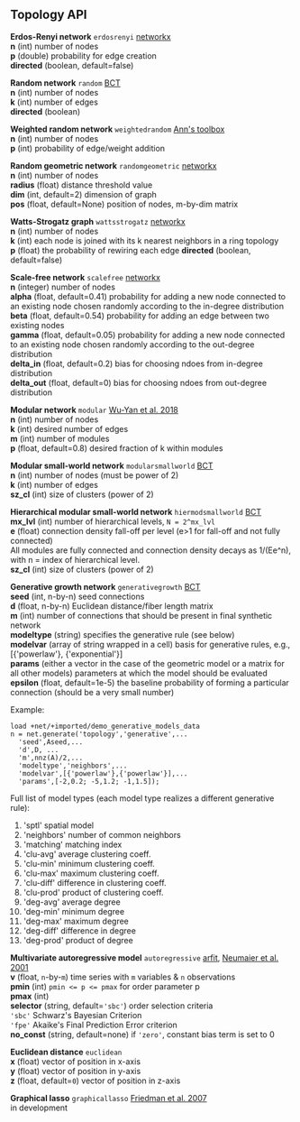 ## Topology API

<a name="erdosrenyi"/>**Erdos-Renyi network** `erdosrenyi` [networkx](https://networkx.github.io/documentation/stable/reference/generated/networkx.generators.random_graphs.erdos_renyi_graph.html) <br>
**n** (int) number of nodes <br>
**p** (double) probability for edge creation <br>
**directed** (boolean, default=false)

<a name="random"/>**Random network** `random` [BCT](https://sites.google.com/site/bctnet/null#TOC-generative-network-models) <br>
**n** (int) number of nodes<br>
**k** (int) number of edges<br>
**directed** (boolean)

<a name="weightedrandom"/>**Weighted random network** `weightedrandom` [Ann's toolbox](https://docs.google.com/viewer?a=v&pid=sites&srcid=c2Vhcy51cGVubi5lZHV8d2VpZ2h0ZWQtbmV0d29yay10b29sYm94fGd4OjQ2MWMwYTE5ODdlODMwZmU) <br>
**n** (int) number of nodes<br>
**p** (int) probability of edge/weight addition

<a name="randomgeometric"/>**Random geometric network** `randomgeometric` [networkx](https://networkx.github.io/documentation/stable/reference/generated/networkx.generators.geometric.random_geometric_graph.html) <br>
**n** (int) number of nodes <br>
**radius** (float) distance threshold value <br>
**dim** (int, default=2) dimension of graph <br>
**pos** (float, default=None) position of nodes, m-by-dim matrix

<a name="wattsstrogatz"/>**Watts-Strogatz graph** `wattsstrogatz` [networkx](https://networkx.github.io/documentation/stable/reference/generated/networkx.generators.random_graphs.watts_strogatz_graph.html) <br>
**n** (int) number of nodes <br>
**k** (int) each node is joined with its k nearest neighbors in a ring topology <br>
**p** (float) the probability of rewiring each edge
**directed** (boolean, default=false)

<a name="scalefree"/>**Scale-free network** `scalefree` [networkx](https://networkx.github.io/documentation/stable/reference/generated/networkx.generators.directed.scale_free_graph.html) <br>
**n** (integer) number of nodes <br>
**alpha** (float, default=0.41) probability for adding a new node connected to an existing node chosen randomly according to the in-degree distribution<br>
**beta** (float, default=0.54) probability for adding an edge between two existing nodes <br>
**gamma** (float, default=0.05) probability for adding a new node connected to an existing node chosen randomly according to the out-degree distribution <br>
**delta_in** (float, default=0.2) bias for choosing ndoes from in-degree distribution <br>
**delta_out** (float, default=0) bias for choosing ndoes from out-degree distribution

<a name="modular"/>**Modular network** `modular` [Wu-Yan et al. 2018](https://link.springer.com/article/10.1007/s00332-018-9448-z) <br>
**n** (int) number of nodes<br>
**k** (int) desired number of edges<br>
**m** (int) number of modules<br>
**p** (float, default=0.8) desired fraction of k within modules

<a name="modularsmallworld"/>**Modular small-world network** `modularsmallworld` [BCT](https://sites.google.com/site/bctnet/null#TOC-generative-network-models) <br>
**n** (int) number of nodes (must be power of 2) <br>
**k** (int) number of edges <br>
**sz_cl** (int) size of clusters (power of 2) <br>

<a name="hiermodsmallworld"/>**Hierarchical modular small-world network** `hiermodsmallworld` [BCT](https://sites.google.com/site/bctnet/null#TOC-generative-network-models) <br>
**mx_lvl** (int) number of hierarchical levels, `N = 2^mx_lvl` <br>
**e** (float) connection density fall-off per level (e>1 for fall-off and not fully connected)<br>
All modules are fully connected and connection density decays as 1/(Ee^n), with n = index of hierarchical level. <br>
**sz_cl** (int) size of clusters (power of 2)

<a name="generative"/>**Generative growth network** `generativegrowth` [BCT](https://sites.google.com/site/bctnet/null#TOC-generative-network-models) <br>
**seed** (int, n-by-n) seed connections <br>
**d** (float, n-by-n) Euclidean distance/fiber length matrix <br>
**m** (int) number of connections that should be present in final synthetic network <br>
**modeltype** (string) specifies the generative rule (see below) <br>
**modelvar** (array of string wrapped in a cell) basis for generative rules, e.g., [{'powerlaw'}, {'exponential'}] <br>
**params** (either a vector in the case of the geometric model or a matrix for all other models) parameters at which the model should be evaluated <br>
**epsilon** (float, default=1e-5) the baseline probability of forming a particular connection (should be a very small number) <br>

Example:
```
load +net/+imported/demo_generative_models_data
n = net.generate('topology','generative',...
  'seed',Aseed,...
  'd',D, ...
  'm',nnz(A)/2,...
  'modeltype','neighbors',...
  'modelvar',[{'powerlaw'},{'powerlaw'}],...
  'params',[-2,0.2; -5,1.2; -1,1.5]);
```

Full list of model types (each model type realizes a different generative rule):
1.  'sptl'          spatial model
2.  'neighbors'     number of common neighbors
3.  'matching'      matching index
4.  'clu-avg'       average clustering coeff.
5.  'clu-min'       minimum clustering coeff.
6.  'clu-max'       maximum clustering coeff.
7.  'clu-diff'      difference in clustering coeff.
8.  'clu-prod'      product of clustering coeff.
9.  'deg-avg'       average degree
10. 'deg-min'       minimum degree
11. 'deg-max'       maximum degree
12. 'deg-diff'      difference in degree
13. 'deg-prod'      product of degree

<a name="autoregressive"/>**Multivariate autoregressive model** `autoregressive` [arfit](https://www.mathworks.com/matlabcentral/fileexchange/174-arfit), [Neumaier et al. 2001](https://www.mat.univie.ac.at/~neum/ms/arfit.pdf) <br>
**v** (float, `n`-by-`m`) time series with `m` variables & `n` observations <br>
**pmin** (int) `pmin <= p <= pmax` for order parameter p <br>
**pmax** (int) <br>
**selector** (string, default=``'sbc'``) order selection criteria <br>
  `'sbc'` Schwarz's Bayesian Criterion<br>
  `'fpe'` Akaike's Final Prediction Error criterion<br>
**no_const** (string, default=none) if `'zero'`, constant bias term is set to 0

<a name="euclidean"/>**Euclidean distance** `euclidean` <br>
**x** (float) vector of position in x-axis <br>
**y** (float) vector of position in y-axis <br>
**z** (float, default=`0`) vector of position in z-axis

<a name="graphicallasso"/>**Graphical lasso** `graphicallasso` [Friedman et al. 2007](http://statweb.stanford.edu/~tibs/glasso/)<br>
in development
